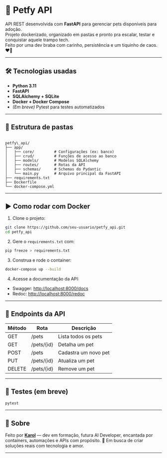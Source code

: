 # 🐾 Petfy API

API REST desenvolvida com **FastAPI** para gerenciar pets disponíveis para adoção.  
Projeto dockerizado, organizado em pastas e pronto pra escalar, testar e conquistar aquele trampo tech.  
Feito por uma dev braba com carinho, persistência e um tiquinho de caos. ❤️‍🔥

---

## 🛠️ Tecnologias usadas

- **Python 3.11**
- **FastAPI**
- **SQLAlchemy + SQLite**
- **Docker + Docker Compose**
- *(Em breve)* Pytest para testes automatizados

---

## 📁 Estrutura de pastas

```

petfy\_api/
├── app/
│   ├── core/         # Configurações (ex: banco)
│   ├── crud/         # Funções de acesso ao banco
│   ├── models/       # Modelos SQLAlchemy
│   ├── routes/       # Rotas da API
│   ├── schemas/      # Schemas do Pydantic
│   └── main.py       # Arquivo principal da FastAPI
├── requirements.txt
├── Dockerfile
└── docker-compose.yml

````

---

## ▶️ Como rodar com Docker

1. Clone o projeto:

```bash
git clone https://github.com/seu-usuario/petfy_api.git
cd petfy_api
````

2. Gere o `requirements.txt` com:

```bash
pip freeze > requirements.txt
```

3. Construa e rode o container:

```bash
docker-compose up --build
```

4. Acesse a documentação da API:

* Swagger: [http://localhost:8000/docs](http://localhost:8000/docs)
* Redoc: [http://localhost:8000/redoc](http://localhost:8000/redoc)

---

## 📮 Endpoints da API

| Método | Rota       | Descrição            |
| ------ | ---------- | -------------------- |
| GET    | /pets      | Lista todos os pets  |
| GET    | /pets/{id} | Detalha um pet       |
| POST   | /pets      | Cadastra um novo pet |
| PUT    | /pets/{id} | Atualiza um pet      |
| DELETE | /pets/{id} | Remove um pet        |

---

## 🧪 Testes (em breve)

```bash
pytest
```

---

## 🤟 Sobre

Feito por **[Karol](https://github.com/KarolNutty)** — dev em formação, futura AI Developer, encantada por containers, automações e APIs com propósito.
💼 Em busca de criar soluções reais com tecnologia e amor.

---

```


